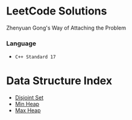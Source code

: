 # LeetCode Solutions
Zhenyuan Gong's Way of Attaching the Problem
### Language
- `C++ Standard 17`
# Data Structure Index
- [Disjoint Set](https://github.com/reC4P7CH4/LeetCodeSolutions/blob/R-MAIN/-1%20-%20Optimized%20%E2%80%9Cdisjoint%20set%E2%80%9D%20with%20Path%20Compression%20and%20Union%20by%20Rank.cpp)
- [Min Heap](https://github.com/reC4P7CH4/LeetCodeSolutions/blob/R-MAIN/-2%20-%20Min%20Heap.java)
- [Max Heap](https://github.com/reC4P7CH4/LeetCodeSolutions/blob/R-MAIN/-3%20-%20Max%20Heap.java)
